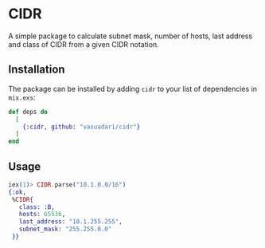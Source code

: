 # CIDR

A simple package to calculate subnet mask, number of hosts, last address
and class of CIDR from a given CIDR notation.

## Installation

The package can be installed by adding `cidr` to your list of dependencies
in `mix.exs`:

```elixir
def deps do
  [
    {:cidr, github: "vasuadari/cidr"}
  ]
end
```

## Usage

```elixir
iex(1)> CIDR.parse("10.1.0.0/16")
{:ok,
 %CIDR{
   class: :B,
   hosts: 65536,
   last_address: "10.1.255.255",
   subnet_mask: "255.255.0.0"
 }}
```
